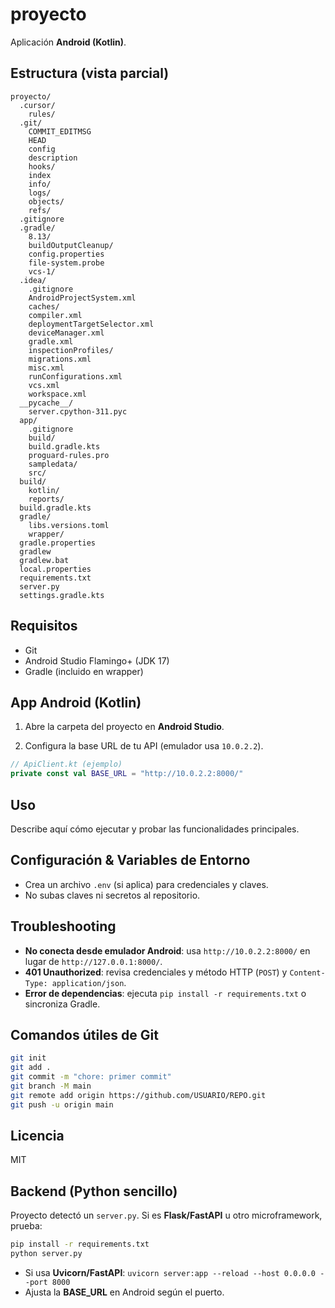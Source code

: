 # proyecto

Aplicación **Android (Kotlin)**.

## Estructura (vista parcial)

```text
proyecto/
  .cursor/
    rules/
  .git/
    COMMIT_EDITMSG
    HEAD
    config
    description
    hooks/
    index
    info/
    logs/
    objects/
    refs/
  .gitignore
  .gradle/
    8.13/
    buildOutputCleanup/
    config.properties
    file-system.probe
    vcs-1/
  .idea/
    .gitignore
    AndroidProjectSystem.xml
    caches/
    compiler.xml
    deploymentTargetSelector.xml
    deviceManager.xml
    gradle.xml
    inspectionProfiles/
    migrations.xml
    misc.xml
    runConfigurations.xml
    vcs.xml
    workspace.xml
  __pycache__/
    server.cpython-311.pyc
  app/
    .gitignore
    build/
    build.gradle.kts
    proguard-rules.pro
    sampledata/
    src/
  build/
    kotlin/
    reports/
  build.gradle.kts
  gradle/
    libs.versions.toml
    wrapper/
  gradle.properties
  gradlew
  gradlew.bat
  local.properties
  requirements.txt
  server.py
  settings.gradle.kts
```

## Requisitos

- Git
- Android Studio Flamingo+ (JDK 17)
- Gradle (incluido en wrapper)

## App Android (Kotlin)

1. Abre la carpeta del proyecto en **Android Studio**.

2. Configura la base URL de tu API (emulador usa `10.0.2.2`).

```kotlin
// ApiClient.kt (ejemplo)
private const val BASE_URL = "http://10.0.2.2:8000/"
```

## Uso

Describe aquí cómo ejecutar y probar las funcionalidades principales.

## Configuración & Variables de Entorno

- Crea un archivo `.env` (si aplica) para credenciales y claves.
- No subas claves ni secretos al repositorio.

## Troubleshooting

- **No conecta desde emulador Android**: usa `http://10.0.2.2:8000/` en lugar de `http://127.0.0.1:8000/`.
- **401 Unauthorized**: revisa credenciales y método HTTP (`POST`) y `Content-Type: application/json`.
- **Error de dependencias**: ejecuta `pip install -r requirements.txt` o sincroniza Gradle.

## Comandos útiles de Git

```bash
git init
git add .
git commit -m "chore: primer commit"
git branch -M main
git remote add origin https://github.com/USUARIO/REPO.git
git push -u origin main
```

## Licencia

MIT

## Backend (Python sencillo)
Proyecto detectó un `server.py`. Si es **Flask/FastAPI** u otro microframework, prueba:
```bash
pip install -r requirements.txt
python server.py
```
- Si usa **Uvicorn/FastAPI**: `uvicorn server:app --reload --host 0.0.0.0 --port 8000`
- Ajusta la **BASE_URL** en Android según el puerto.
